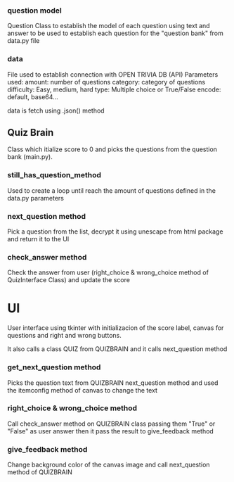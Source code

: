 ### question model ###
Question Class to establish the model of each question
using text and answer to be used to establish each question
for the "question bank" from data.py file

### data ###
File used to establish connection with OPEN TRIVIA DB (API)
Parameters used:
amount: number of questions
category: category of questions
difficulty: Easy, medium, hard
type: Multiple choice or True/False
encode: default, base64...

data is fetch using .json() method

## Quiz Brain ##
Class which itialize score to 0 and picks the questions from
the question bank (main.py).

### still_has_question_method ###
Used to create a loop until reach the amount of questions defined
in the data.py parameters

### next_question method ###
Pick a question from the list, decrypt it using
unescape from html package and return it to the UI

### check_answer method ###
Check the answer from user (right_choice & wrong_choice method
of QuizInterface Class) and update the score

# UI #
User interface using tkinter with initializacion 
of the score label, canvas for questions and right
and wrong buttons.

It also calls a class QUIZ from QUIZBRAIN and it calls
next_question method

### get_next_question method ###
Picks the question text from QUIZBRAIN next_question method
and used the itemconfig method of canvas to change the text

### right_choice & wrong_choice method ###
Call check_answer method on QUIZBRAIN class passing them
"True" or "False" as user answer then it pass the result
to give_feedback method

### give_feedback method ###
Change background color of the canvas image and
call next_question method of QUIZBRAIN

